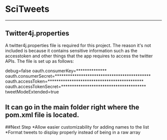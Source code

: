 # SciTweets
------------
## Twitter4j.properties
A twitter4j.properties file is required for this project. The reason it's not included is because it contains sensitive information such as the accesstoken and other things that the app requires to access the twitter APIs. The file is set up as follows:

   debug=false
   oauth.consumerKey=**************
   oauth.consumerSecret=********************************************
   oauth.accessToken=********************************************
   oauth.accessTokenSecret=***************************************
   tweetModeExtended=true

It can go in the main folder right where the pom.xml file is located.
------------
##Next Step
*Allow easier customizability for adding names to the list
*Format tweets to display properly instead of being in a raw array

